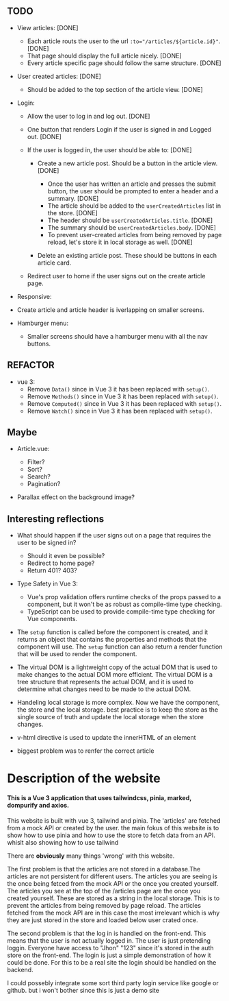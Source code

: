 
## TODO
- View articles: [DONE]
    - Each article routs the user to the url `:to="/articles/${article.id}"`. [DONE]
    - That page should display the full article nicely. [DONE]
    - Every article specific page should follow the same structure. [DONE]

- User created articles: [DONE]
    - Should be added to the top section of the article view. [DONE]

- Login: 
    - Allow the user to log in and log out. [DONE]
    - One button that renders Login if the user is signed in and Logged out. [DONE]

    - If the user is logged in, the user should be able to: [DONE]
        - Create a new article post. Should be a button in the article view. [DONE]
            - Once the user has written an article and presses the submit button, the user should be prompted to enter a header and a summary. [DONE]
            - The article should be added to the `userCreatedArticles` list in the store. [DONE]
            - The header should be `userCreatedArticles.title`. [DONE]
            - The summary should be `userCreatedArticles.body`. [DONE]
            - To prevent user-created articles from being removed by page reload, let's store it in local storage as well. [DONE]
        
        
        - Delete an existing article post. These should be buttons in each article card.

    - Redirect user to home if the user signs out on the create article page.


- Responsive:

- Create article and article header is iverlapping on smaller screens. 


- Hamburger menu:
    - Smaller screens should have a hamburger menu with all the nav buttons.





## REFACTOR
- vue 3:
    - Remove `Data()` since in Vue 3 it has been replaced with `setup()`.
    - Remove `Methods()` since in Vue 3 it has been replaced with `setup()`.
    - Remove `Computed()` since in Vue 3 it has been replaced with `setup()`.
    - Remove `Watch()` since in Vue 3 it has been replaced with `setup()`.

## Maybe
- Article.vue:
    - Filter?
    - Sort?
    - Search?
    - Pagination?

- Parallax effect on the background image?


## Interesting reflections
- What should happen if the user signs out on a page that requires the user to be signed in?
    - Should it even be possible?
    - Redirect to home page?
    - Return 401? 403?

- Type Safety in Vue 3:
    - Vue's prop validation offers runtime checks of the props passed to a component, but it won't be as robust as compile-time type checking.
    - TypeScript can be used to provide compile-time type checking for Vue components.

- The `setup` function is called before the component is created, and it returns an object that contains the properties and methods that the component will use. The `setup` function can also return a render function that will be used to render the component.

- The virtual DOM is a lightweight copy of the actual DOM that is used to make changes to the actual DOM more efficient. The virtual DOM is a tree structure that represents the actual DOM, and it is used to determine what changes need to be made to the actual DOM.

- Handeling local storage is more complex. Now we have the component, the store and the local storage. 
    best practice is to keep the store as the single source of truth and update the local storage when the store changes.

- v-html directive is used to update the innerHTML of an element    


- biggest problem was to renfer the correct article



# Description of the website 

#### This is a Vue 3 application that uses tailwindcss, pinia, marked, dompurify and axios. 


This website is built with vue 3, tailwind and pinia. The 'articles' are fetched from a mock API or created by the user. the main fokus of this website is to show how to use pinia and how to use the store to fetch data from an API. whislt also showing how to use tailwind

There are **obviously** many things 'wrong' with this website.  

The first problem is that the articles are not stored in a database.The articles are not persistent for different users. The articles you are seeing is the once being fetced from the mock API or the once you created yourself.
The articles you see at the top of the /articles page are the once you created yourself. These are stored as a string in the local storage. This is to prevent the articles from being removed by page reload. The articles fetched from the mock API are in this case the most irrelevant which is why they are just stored in the store and loaded below user crated once.

The second problem is that the log in is handled on the front-end. This means that the user is not actually logged in. The user is just pretending loggin. Everyone have access to "Jhon" "123" since it's stored in the auth store on the front-end. The login is just a simple demonstration of how it could be done. For this to be a real site the login should be handled on the backend.

I could possebly integrate some sort third party login service like google or github. but i won't bother since this is just a demo site 
